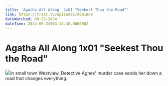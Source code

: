 ```yaml
---
title: 'Agatha All Along  1x01 "Seekest Thou the Road"' 
link: https://trakt.tv/episodes/5691089
dateWatched: 09-23-2024
dateTime: 2024-09-24T03:13:38.000000Z
---
```

# Agatha All Along  1x01 "Seekest Thou the Road"

![](https://walter-r2.trakt.tv/images/episodes/005/691/089/screenshots/thumb/d8917573e7.jpg)In small town Westview, Detective Agnes' murder case sends her down a road that changes everything.